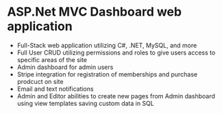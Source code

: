 # ASP.Net MVC Dashboard web application

- Full-Stack web application utilizing C#, .NET, MySQL, and more
- Full User CRUD utilizing permissions and roles to give users access to specific areas of the site
- Admin dashboard for admin users
- Stripe integration for registration of memberships and purchase prodcuct on site
- Email and text notifications
- Admin and Editor abilities to create new pages from Admin dashboard using view templates saving custom data in SQL
